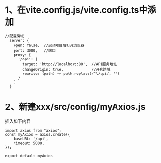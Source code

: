 # 1、在vite.config.js/vite.config.ts中添加
``` 
//配置跨域
  server: {
    open: false,  //启动项目后打开浏览器
    port: 3000,   //端口
    proxy: {
      '/api': {
        target: 'http://localhost:80',  //API服务地址
        changeOrigin: true,             //开启跨域
        rewrite: (path) => path.replace(/^\/api/, '')
      }
    }
  }
```
# 2、新建xxx/src/config/myAxios.js
插入如下内容
```
import axios from "axios";
const myAxios = axios.create({
    baseURL: '/api',
    timeout: 5000,
});

export default myAxios
 ```